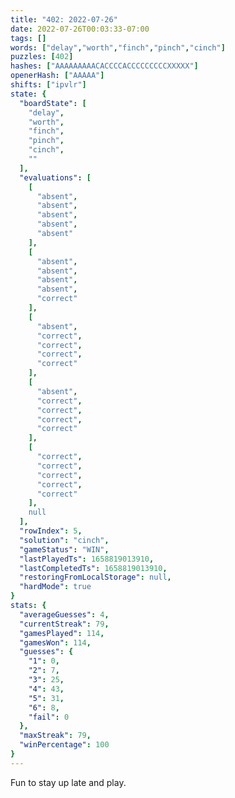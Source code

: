 ```yaml
---
title: "402: 2022-07-26"
date: 2022-07-26T00:03:33-07:00
tags: []
words: ["delay","worth","finch","pinch","cinch"]
puzzles: [402]
hashes: ["AAAAAAAAACACCCCACCCCCCCCCXXXXX"]
openerHash: ["AAAAA"]
shifts: ["ipvlr"]
state: {
  "boardState": [
    "delay",
    "worth",
    "finch",
    "pinch",
    "cinch",
    ""
  ],
  "evaluations": [
    [
      "absent",
      "absent",
      "absent",
      "absent",
      "absent"
    ],
    [
      "absent",
      "absent",
      "absent",
      "absent",
      "correct"
    ],
    [
      "absent",
      "correct",
      "correct",
      "correct",
      "correct"
    ],
    [
      "absent",
      "correct",
      "correct",
      "correct",
      "correct"
    ],
    [
      "correct",
      "correct",
      "correct",
      "correct",
      "correct"
    ],
    null
  ],
  "rowIndex": 5,
  "solution": "cinch",
  "gameStatus": "WIN",
  "lastPlayedTs": 1658819013910,
  "lastCompletedTs": 1658819013910,
  "restoringFromLocalStorage": null,
  "hardMode": true
}
stats: {
  "averageGuesses": 4,
  "currentStreak": 79,
  "gamesPlayed": 114,
  "gamesWon": 114,
  "guesses": {
    "1": 0,
    "2": 7,
    "3": 25,
    "4": 43,
    "5": 31,
    "6": 8,
    "fail": 0
  },
  "maxStreak": 79,
  "winPercentage": 100
}
---
```


<!-- more -->
Fun to stay up late and play.
